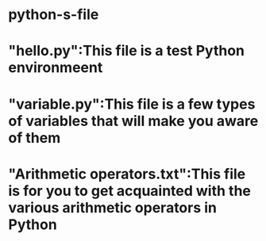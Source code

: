 # python-s-file
# "hello.py":This file is a test Python environmeent
# "variable.py":This file is a few types of variables that will make you aware of them
# "Arithmetic operators.txt":This file is for you to get acquainted with the various arithmetic operators in Python
